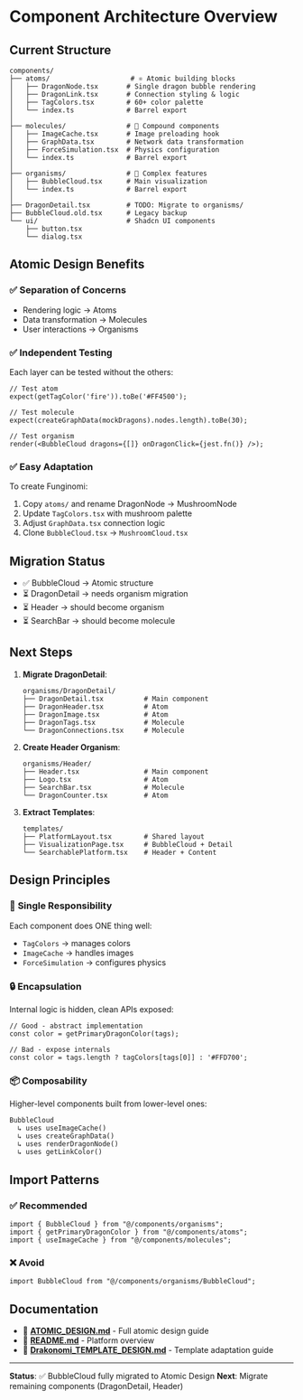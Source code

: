 # Component Architecture Overview

## Current Structure

```
components/
├── atoms/                    # ⚛️ Atomic building blocks
│   ├── DragonNode.tsx       # Single dragon bubble rendering
│   ├── DragonLink.tsx       # Connection styling & logic  
│   ├── TagColors.tsx        # 60+ color palette
│   └── index.ts             # Barrel export
│
├── molecules/               # 🔬 Compound components
│   ├── ImageCache.tsx       # Image preloading hook
│   ├── GraphData.tsx        # Network data transformation
│   ├── ForceSimulation.tsx  # Physics configuration
│   └── index.ts             # Barrel export
│
├── organisms/               # 🧬 Complex features
│   ├── BubbleCloud.tsx      # Main visualization
│   └── index.ts             # Barrel export
│
├── DragonDetail.tsx         # TODO: Migrate to organisms/
├── BubbleCloud.old.tsx      # Legacy backup
└── ui/                      # Shadcn UI components
    ├── button.tsx
    └── dialog.tsx
```

## Atomic Design Benefits

### ✅ **Separation of Concerns**
- Rendering logic → Atoms
- Data transformation → Molecules  
- User interactions → Organisms

### ✅ **Independent Testing**
Each layer can be tested without the others:
```tsx
// Test atom
expect(getTagColor('fire')).toBe('#FF4500');

// Test molecule  
expect(createGraphData(mockDragons).nodes.length).toBe(30);

// Test organism
render(<BubbleCloud dragons={[]} onDragonClick={jest.fn()} />);
```

### ✅ **Easy Adaptation**
To create Funginomi:
1. Copy `atoms/` and rename DragonNode → MushroomNode
2. Update `TagColors.tsx` with mushroom palette
3. Adjust `GraphData.tsx` connection logic
4. Clone `BubbleCloud.tsx` → `MushroomCloud.tsx`

## Migration Status

- ✅ BubbleCloud → Atomic structure
- ⏳ DragonDetail → needs organism migration
- ⏳ Header → should become organism
- ⏳ SearchBar → should become molecule

## Next Steps

1. **Migrate DragonDetail**:
   ```
   organisms/DragonDetail/
   ├── DragonDetail.tsx          # Main component
   ├── DragonHeader.tsx          # Atom
   ├── DragonImage.tsx           # Atom
   ├── DragonTags.tsx            # Molecule
   └── DragonConnections.tsx     # Molecule
   ```

2. **Create Header Organism**:
   ```
   organisms/Header/
   ├── Header.tsx                # Main component
   ├── Logo.tsx                  # Atom
   ├── SearchBar.tsx             # Molecule
   └── DragonCounter.tsx         # Atom
   ```

3. **Extract Templates**:
   ```
   templates/
   ├── PlatformLayout.tsx        # Shared layout
   ├── VisualizationPage.tsx     # BubbleCloud + Detail
   └── SearchablePlatform.tsx    # Header + Content
   ```

## Design Principles

### 🎯 **Single Responsibility**
Each component does ONE thing well:
- `TagColors` → manages colors
- `ImageCache` → handles images
- `ForceSimulation` → configures physics

### 🔒 **Encapsulation**
Internal logic is hidden, clean APIs exposed:
```tsx
// Good - abstract implementation
const color = getPrimaryDragonColor(tags);

// Bad - expose internals
const color = tags.length ? tagColors[tags[0]] : '#FFD700';
```

### 📦 **Composability**
Higher-level components built from lower-level ones:
```tsx
BubbleCloud
  ↳ uses useImageCache()
  ↳ uses createGraphData()
  ↳ uses renderDragonNode()
  ↳ uses getLinkColor()
```

## Import Patterns

### ✅ Recommended
```tsx
import { BubbleCloud } from "@/components/organisms";
import { getPrimaryDragonColor } from "@/components/atoms";
import { useImageCache } from "@/components/molecules";
```

### ❌ Avoid
```tsx
import BubbleCloud from "@/components/organisms/BubbleCloud";
```

## Documentation

- 📘 **[ATOMIC_DESIGN.md](./ATOMIC_DESIGN.md)** - Full atomic design guide
- 📗 **[README.md](./README.md)** - Platform overview
- 📙 **[Drakonomi_TEMPLATE_DESIGN.md](./Drakonomi_TEMPLATE_DESIGN.md)** - Template adaptation guide

---

**Status**: ✅ BubbleCloud fully migrated to Atomic Design
**Next**: Migrate remaining components (DragonDetail, Header)
